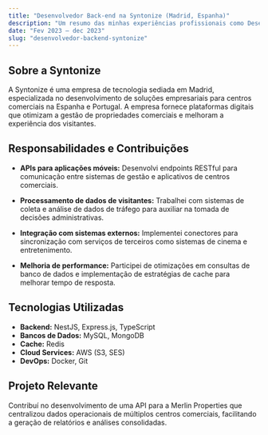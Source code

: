 ```yaml
---
title: "Desenvolvedor Back-end na Syntonize (Madrid, Espanha)"
description: "Um resumo das minhas experiências profissionais como Desenvolvedor Backend na Syntonize, detalhando responsabilidades, projetos e tecnologias utilizadas."
date: "Fev 2023 — dec 2023"
slug: "desenvolvedor-backend-syntonize"
---
```


## Sobre a Syntonize
A Syntonize é uma empresa de tecnologia sediada em Madrid, especializada no desenvolvimento de soluções empresariais para centros comerciais na Espanha e Portugal. A empresa fornece plataformas digitais que otimizam a gestão de propriedades comerciais e melhoram a experiência dos visitantes.

## Responsabilidades e Contribuições

- **APIs para aplicações móveis:** Desenvolvi endpoints RESTful para comunicação entre sistemas de gestão e aplicativos de centros comerciais.

- **Processamento de dados de visitantes:** Trabalhei com sistemas de coleta e análise de dados de tráfego para auxiliar na tomada de decisões administrativas.

- **Integração com sistemas externos:** Implementei conectores para sincronização com serviços de terceiros como sistemas de cinema e entretenimento.

- **Melhoria de performance:** Participei de otimizações em consultas de banco de dados e implementação de estratégias de cache para melhorar tempo de resposta.

## Tecnologias Utilizadas

- **Backend:** NestJS, Express.js, TypeScript
- **Bancos de Dados:** MySQL, MongoDB
- **Cache:** Redis
- **Cloud Services:** AWS (S3, SES)
- **DevOps:** Docker, Git

## Projeto Relevante

Contribuí no desenvolvimento de uma API para a Merlin Properties que centralizou dados operacionais de múltiplos centros comerciais, facilitando a geração de relatórios e análises consolidadas.